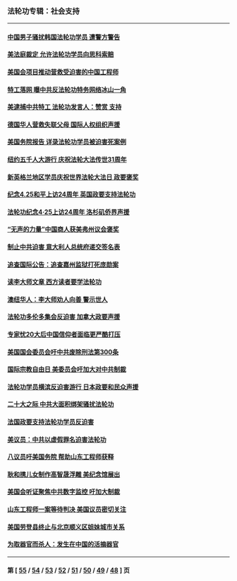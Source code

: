 ### 法轮功专辑：社会支持
---
#### [中国男子骚扰韩国法轮功学员 遭警方警告](../../pages/nf4386/n14033245.md?07210430) 
#### [美法庭裁定 允许法轮功学员向思科索赔](../../pages/nf4386/n14030620.md?07210430) 
#### [美国会项目推动营救受迫害的中国工程师](../../pages/nf4386/n14019887.md?07210430) 
#### [特工落网 曝中共反法轮功特务网络冰山一角](../../pages/nf4386/n14006412.md?07210430) 
#### [美逮捕中共特工 法轮功发言人：赞赏 支持](../../pages/nf4386/n14005107.md?07210430) 
#### [德国华人营救失联父母 国际人权组织声援](../../pages/nf4386/n14002019.md?07210430) 
#### [美国务院报告 详录法轮功学员被迫害死案例](../../pages/nf4386/n13997752.md?07210430) 
#### [纽约五千人大游行 庆祝法轮大法传世31周年](../../pages/nf4386/n13995110.md?07210430) 
#### [新英格兰地区学员庆祝世界法轮大法日 政要褒奖](../../pages/nf4386/n13990800.md?07210430) 
#### [纪念4.25和平上访24周年 英国政要支持法轮功](../../pages/nf4386/n13984057.md?07210430) 
#### [法轮功纪念4·25上访24周年 洛杉矶侨界声援](../../pages/nf4386/n13978796.md?07210430) 
#### [“无声的力量”中国商人获美弗州议会褒奖](../../pages/nf4386/n13941208.md?07210430) 
#### [制止中共迫害 意大利人总统府递交签名表](../../pages/nf4386/n13933726.md?07210430) 
#### [追查国际公告：追查嘉州监狱打死庞勋案](../../pages/nf4386/n13933461.md?07210430) 
#### [读李大师文章 西方读者要学法轮功](../../pages/nf4386/n13925142.md?07210430) 
#### [澳纽华人：李大师劝人向善 警示世人](../../pages/nf4386/n13924146.md?07210430) 
#### [法轮功多伦多集会反迫害 加拿大政要声援](../../pages/nf4386/n13881303.md?07210430) 
#### [专家忧20大后中国信仰者面临更严酷打压](../../pages/nf4386/n13874993.md?07210430) 
#### [美国国会委员会吁中共废除刑法第300条](../../pages/nf4386/n13868121.md?07210430) 
#### [国际宗教自由日 美委员会吁加大对中共制裁](../../pages/nf4386/n13855021.md?07210430) 
#### [法轮功学员横滨反迫害游行 日本政要和民众声援](../../pages/nf4386/n13847132.md?07210430) 
#### [二十大之际 中共大面积绑架骚扰法轮功](../../pages/nf4386/n13846381.md?07210430) 
#### [法国政要支持法轮功学员反迫害](../../pages/nf4386/n13841970.md?07210430) 
#### [美议员：中共以虚假罪名迫害法轮功](../../pages/nf4386/n13841083.md?07210430) 
#### [八议员吁美国务院 帮助山东工程师获释](../../pages/nf4386/n13836379.md?07210430) 
#### [耿和携儿女制作高智晟浮雕 美纪念馆展出](../../pages/nf4386/n13829624.md?07210430) 
#### [美国会听证聚焦中共数字监控 吁加大制裁](../../pages/nf4386/n13825083.md?07210430) 
#### [山东工程师一案等待判决 美国议员密切关注](../../pages/nf4386/n13815065.md?07210430) 
#### [美国劳登县终止与北京顺义区姐妹城市关系](../../pages/nf4386/n13811030.md?07210430) 
#### [为取器官而杀人：发生在中国的活摘器官](../../pages/nf4386/n13794731.md?07210430) 

---
#### 第 [ [55](./55.md?07210430) / [54](./54.md?07210430) / [53](./53.md?07210430) / [52](./52.md?07210430) / [51](./51.md?07210430) / [50](./50.md?07210430) / [49](./49.md?07210430) / [48](./48.md?07210430) ] 页
